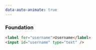 ```yaml
---
data-auto-animate: true
---
```

### Foundation

```html
<label for="username">Username</label>
<input id="username" type="text" />
```
